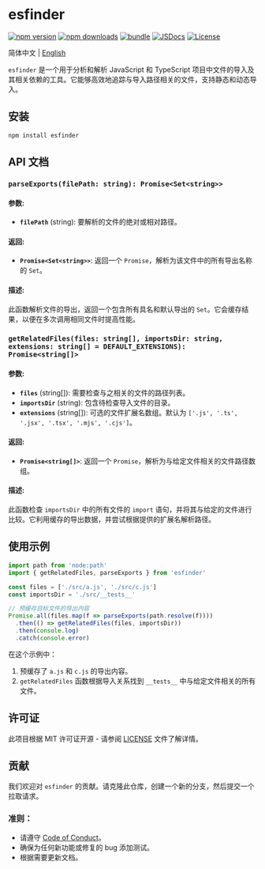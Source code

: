 # esfinder

[![npm version][npm-version-src]][npm-version-href]
[![npm downloads][npm-downloads-src]][npm-downloads-href]
[![bundle][bundle-src]][bundle-href]
[![JSDocs][jsdocs-src]][jsdocs-href]
[![License][license-src]][license-href]

简体中文 | <a href="./README.md">English</a>

`esfinder` 是一个用于分析和解析 JavaScript 和 TypeScript 项目中文件的导入及其相关依赖的工具。它能够高效地追踪与导入路径相关的文件，支持静态和动态导入。

## 安装

```bash
npm install esfinder
```

## API 文档

### `parseExports(filePath: string): Promise<Set<string>>`

#### 参数:
- **`filePath`** (string): 要解析的文件的绝对或相对路径。

#### 返回:
- **`Promise<Set<string>>`**: 返回一个 `Promise`，解析为该文件中的所有导出名称的 `Set`。

#### 描述:
此函数解析文件的导出，返回一个包含所有具名和默认导出的 `Set`。它会缓存结果，以便在多次调用相同文件时提高性能。

### `getRelatedFiles(files: string[], importsDir: string, extensions: string[] = DEFAULT_EXTENSIONS): Promise<string[]>`

#### 参数:
- **`files`** (string[]): 需要检查与之相关的文件的路径列表。
- **`importsDir`** (string): 包含待检查导入文件的目录。
- **`extensions`** (string[]): 可选的文件扩展名数组。默认为 `['.js', '.ts', '.jsx', '.tsx', '.mjs', '.cjs']`。

#### 返回:
- **`Promise<string[]>`**: 返回一个 `Promise`，解析为与给定文件相关的文件路径数组。

#### 描述:
此函数检查 `importsDir` 中的所有文件的 `import` 语句，并将其与给定的文件进行比较。它利用缓存的导出数据，并尝试根据提供的扩展名解析路径。

## 使用示例

```ts
import path from 'node:path'
import { getRelatedFiles, parseExports } from 'esfinder'

const files = ['./src/a.js', './src/c.js']
const importsDir = './src/__tests__'

// 预缓存目标文件的导出内容
Promise.all(files.map(f => parseExports(path.resolve(f))))
  .then(() => getRelatedFiles(files, importsDir))
  .then(console.log)
  .catch(console.error)
```

在这个示例中：
1. 预缓存了 `a.js` 和 `c.js` 的导出内容。
2. `getRelatedFiles` 函数根据导入关系找到 `__tests__` 中与给定文件相关的所有文件。

## 许可证

此项目根据 MIT 许可证开源 - 请参阅 [LICENSE](LICENSE) 文件了解详情。

## 贡献

我们欢迎对 `esfinder` 的贡献。请克隆此仓库，创建一个新的分支，然后提交一个拉取请求。

### 准则：
- 请遵守 [Code of Conduct](CODE_OF_CONDUCT.md)。
- 确保为任何新功能或修复的 bug 添加测试。
- 根据需要更新文档。

<!-- Badges -->

[npm-version-src]: https://img.shields.io/npm/v/esfinder?style=flat&colorA=080f12&colorB=1fa669
[npm-version-href]: https://npmjs.com/package/esfinder
[npm-downloads-src]: https://img.shields.io/npm/dm/esfinder?style=flat&colorA=080f12&colorB=1fa669
[npm-downloads-href]: https://npmjs.com/package/esfinder
[bundle-src]: https://img.shields.io/bundlephobia/minzip/esfinder?style=flat&colorA=080f12&colorB=1fa669&label=minzip
[bundle-href]: https://bundlephobia.com/result?p=esfinder
[license-src]: https://img.shields.io/github/license/Sunny-117/esfinder.svg?style=flat&colorA=080f12&colorB=1fa669
[license-href]: https://github.com/Sunny-117/esfinder/blob/main/LICENSE
[jsdocs-src]: https://img.shields.io/badge/jsdocs-reference-080f12?style=flat&colorA=080f12&colorB=1fa669
[jsdocs-href]: https://www.jsdocs.io/package/esfinder
